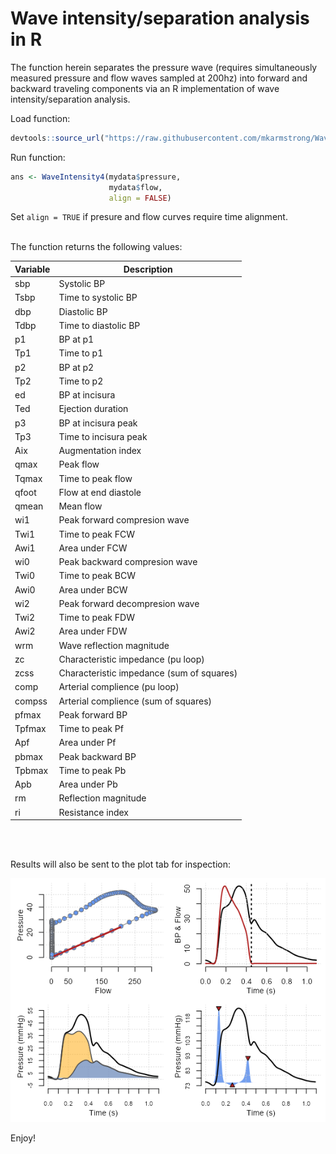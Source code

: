 # Wave intensity/separation analysis in R

The function herein separates the pressure wave (requires simultaneously measured pressure and flow waves sampled at 200hz) into forward and backward traveling components via an R implementation of wave intensity/separation analysis.

Load function:
```R
devtools::source_url("https://raw.githubusercontent.com/mkarmstrong/WaveIntensity/main/WaveIntensity4.R")
```


Run function:
```R
ans <- WaveIntensity4(mydata$pressure, 
                      mydata$flow, 
                      align = FALSE)
```

Set `align = TRUE` if presure and flow curves require time alignment.
<br/><br/>

The function returns the following values:

**Variable**      | **Description**
------------------|-------------------------
sbp               | Systolic BP
Tsbp              | Time to systolic BP
dbp               | Diastolic BP
Tdbp              | Time to diastolic BP
p1                | BP at p1
Tp1               | Time to p1
p2                | BP at p2
Tp2               | Time to p2
ed                | BP at incisura
Ted               | Ejection duration
p3                | BP at incisura peak
Tp3               | Time to incisura peak
Aix               | Augmentation index
qmax              | Peak flow
Tqmax             | Time to peak flow
qfoot             | Flow at end diastole
qmean             | Mean flow
wi1               | Peak forward compresion wave
Twi1              | Time to peak FCW
Awi1              | Area under FCW
wi0               | Peak backward compresion wave
Twi0              | Time to peak BCW
Awi0              | Area under BCW
wi2               | Peak forward decompresion wave
Twi2              | Time to peak FDW
Awi2              | Area under FDW
wrm               | Wave reflection magnitude
zc                | Characteristic impedance (pu loop)
zcss              | Characteristic impedance (sum of squares)
comp              | Arterial complience (pu loop)
compss            | Arterial complience (sum of squares)
pfmax             | Peak forward BP
Tpfmax            | Time to peak Pf
Apf               | Area under Pf
pbmax             | Peak backward BP         
Tpbmax            | Time to peak Pb
Apb               | Area under Pb
rm                | Reflection magnitude
ri                | Resistance index

<br/><br/>

Results will also be sent to the plot tab for inspection:

![alt text](WI_plot.png)

Enjoy!
